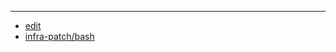 
---

+ [edit](https://github.com/infra-patch/bash/edit/main/README.md)
+ [infra-patch/bash](https://github.com/infra-patch/bash)